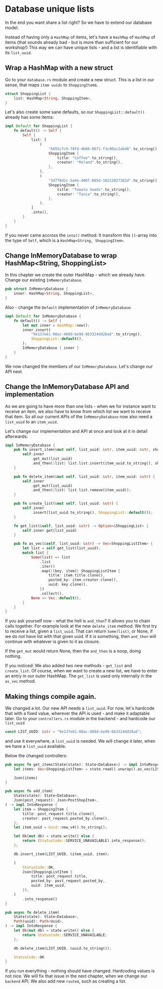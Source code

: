 # Database unique lists

In the end you want share a list right? So we have to extend our database model.

Instead of having only a `HashMap` of items, let's have a `HashMap` of `HashMap` of items (that sounds already bad - but is more than sufficient for our workshop!)
This way we can have unique lists - and a list is identifiable with its `list_uuid`.

## Wrap a HashMap with a new struct

Go to your `database.rs` module and create a new struct. This is a list in our sense, that maps `item uuids` to `ShoppingItem`s.

```rust
struct ShoppingList {
    list: HashMap<String, ShoppingItem>,
}
```

Let's also create some sane defaults, so our `ShoppingList::default()` already has some items:

```rust
impl Default for ShoppingList {
    fn default() -> Self {
        Self {
            list: [
                (
                    "6855cfc9-78fd-4b66-8671-f3c90ac2abd8".to_string(),
                    ShoppingItem {
                        title: "Coffee".to_string(),
                        creator: "Roland".to_string(),
                    },
                ),
                (
                    "3d778d1c-5a4e-400f-885d-10212027382d".to_string(),
                    ShoppingItem {
                        title: "Tomato Seeds".to_string(),
                        creator: "Tania".to_string(),
                    },
                ),
            ]
            .into(),
        }
    }
}
```

If you never came accross the `into()` method: It transform this `[]`-array into the type of `Self`, which is a `HashMap<String, ShoppingItem>`.

## Change InMemoryDatabase to wrap HashMap<String, ShoppingList>

In this chapter we create the outer HashMap - which we already have.
Change our existing `InMemoryDatabase`. 

```rust
pub struct InMemoryDatabase {
    inner: HashMap<String, ShoppingList>,
}
```
Also - change the `Default` implementation of `InMemoryDatabase`:

```rust
impl Default for InMemoryDatabase {
    fn default() -> Self {
        let mut inner = HashMap::new();
        inner.insert(
            "9e137e61-08ac-469d-be9d-6b3324dd20ad".to_string(),
            ShoppingList::default(),
        );
        InMemoryDatabase { inner }
    }
}
```

We now changed the members of our `InMemoryDatabase`. Let's change our API next.
 
## Change the InMemoryDatabase API and implementation

As we are going to have more than one lists - when we for instance want to receive an item, we also have to know from which list we want to receive that item.
So all our current APIs of the `InMemoryDatabase` now also need a `list_uuid` to an `item_uuid`.

Let's change our implementation and API at once and look at it in detail afterwards:

```rust
impl InMemoryDatabase {
    pub fn insert_item(&mut self, list_uuid: &str, item_uuid: &str, shopping_item: ShoppingItem) {
        self.inner
            .get_mut(list_uuid)
            .and_then(|list| list.list.insert(item_uuid.to_string(), shopping_item));
    }

    pub fn delete_item(&mut self, list_uuid: &str, item_uuid: &str) {
        self.inner
            .get_mut(list_uuid)
            .and_then(|list| list.list.remove(item_uuid));
    }

    pub fn create_list(&mut self, list_uuid: &str) {
        self.inner
            .insert(list_uuid.to_string(), ShoppingList::default());
    }

    fn get_list(&self, list_uuid: &str) -> Option<&ShoppingList> {
        self.inner.get(list_uuid)
    }

    pub fn as_vec(&self, list_uuid: &str) -> Vec<ShoppingListItem> {
        let list = self.get_list(list_uuid);
        match list {
            Some(list) => list
                .list
                .iter()
                .map(|(key, item)| ShoppingListItem {
                    title: item.title.clone(),
                    posted_by: item.creator.clone(),
                    uuid: key.clone(),
                })
                .collect(),
            None => Vec::default(),
        }
    }
}
```

If you ask yourself now - what the hell is `and_then`? It allows you to chain calls together. For example look at the new `delete_item` method. We first try to receive a list, given a `list_uuid`.
That can return `Some(list)`, or None, if we do not have list with that given uuid. If it is something, then `and_then` will continue with whatever is given to it as closure.

If the `get_mut` would return None, then the `and_then` is a noop, doing nothing.

If you noticed: We also added two new methods - `get_list` and `create_list`. Of course, when we want to create a new list, we have to enter an entry in our outer HashMap. The `get_list` is used only internally in the
`as_vec` method.

## Making things compile again.

We changed a lot. Our new API needs a `list_uuid`. For now, let's hardcode that with a fixed value, wherever the API is used - and make it adaptable later.
Go to your `controllers.rs` module in the backend - and hardcode our `list_uuid`

```rust
const LIST_UUID: &str = "9e137e61-08ac-469d-be9d-6b3324dd20ad";
```

and use it everywhere, a `list_uuid` is needed. We will change it later, when we have a `list_uuid` available.

Below the changed controllers:

```rust
pub async fn get_items(State(state): State<Database>) -> impl IntoResponse {
    let items: Vec<ShoppingListItem> = state.read().unwrap().as_vec(LIST_UUID);

    Json(items)
}
```

```rust
pub async fn add_item(
    State(state): State<Database>,
    Json(post_request): Json<PostShopItem>,
) -> impl IntoResponse {
    let item = ShoppingItem {
        title: post_request.title.clone(),
        creator: post_request.posted_by.clone(),
    };
    let item_uuid = Uuid::new_v4().to_string();

    let Ok(mut db) = state.write() else {
        return (StatusCode::SERVICE_UNAVAILABLE).into_response();
    };

    db.insert_item(LIST_UUID, &item_uuid, item);

    (
        StatusCode::OK,
        Json(ShoppingListItem {
            title: post_request.title,
            posted_by: post_request.posted_by,
            uuid: item_uuid,
        }),
    )
        .into_response()
}
```

```rust
pub async fn delete_item(
    State(state): State<Database>,
    Path(uuid): Path<Uuid>,
) -> impl IntoResponse {
    let Ok(mut db) = state.write() else {
        return StatusCode::SERVICE_UNAVAILABLE;
    };

    db.delete_item(LIST_UUID, &uuid.to_string());

    StatusCode::OK
}
```

If you run everything - nothing should have changed. Hardcoding values is not nice. We will fix that issue in the next chapter, when we change our `backend` API. We also 
add new `route`s, such as creating a list.
